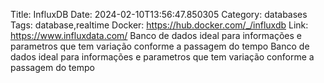 Title: InfluxDB
Date: 2024-02-10T13:56:47.850305
Category: databases
Tags: database,realtime
Docker: https://hub.docker.com/_/influxdb
Link: https://www.influxdata.com/
Banco de dados ideal para informações e parametros que tem variação conforme a passagem do tempo
Banco de dados ideal para informações e parametros que tem variação conforme a passagem do tempo
